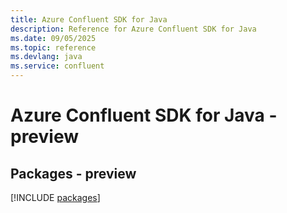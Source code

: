 ```yaml
---
title: Azure Confluent SDK for Java
description: Reference for Azure Confluent SDK for Java
ms.date: 09/05/2025
ms.topic: reference
ms.devlang: java
ms.service: confluent
---
```

# Azure Confluent SDK for Java - preview
## Packages - preview
[!INCLUDE [packages](confluent-index.md)]